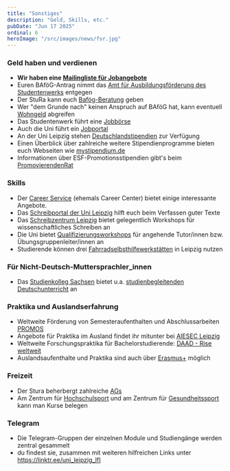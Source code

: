 ```yaml
---
title: "Sonstiges"
description: "Geld, Skills, etc."
pubDate: "Jun 17 2025"
ordinal: 6
heroImage: "/src/images/news/fsr.jpg"
---
```


### Geld haben und verdienen

- **Wir haben eine [Mailingliste für Jobangebote](https://fsinf.informatik.uni-leipzig.de/mailman/listinfo/jobs)**
- Euren BAföG-Antrag nimmt das [Amt für Ausbildungsförderung des Studentenwerks](https://www.studentenwerk-leipzig.de/bafoeg) entgegen
- Der StuRa kann euch [Bafög-Beratung](https://stura.uni-leipzig.de/bafoeg-beratung) geben
- Wer "dem Grunde nach" keinen Anspruch auf BAföG hat, kann eventuell [Wohngeld](https://www.leipzig.de/buergerservice-und-verwaltung/aemter-und-behoerdengaenge/behoerden-und-dienstleistungen/dienststelle/wohngeld-504/) abgreifen
- Das Studentenwerk führt eine [Jobbörse](https://www.studentenwerk-leipzig.de/jobs)
- Auch die Uni führt ein [Jobportal](https://www.jobportal.uni-leipzig.de)
- An der Uni Leipzig stehen [Deutschlandstipendien](https://www.uni-leipzig.de/studium/angebot/foerderung/finanzierungsmoeglichkeiten/deutschlandstipendium.html) zur Verfügung
- Einen Überblick über zahlreiche weitere Stipendienprogramme bieten euch Webseiten wie [mystipendium.de](https://www.mystipendium.de)
- Informationen über ESF-Promotionsstipendien gibt's beim [PromovierendenRat](https://www.prorat.uni-leipzig.de)

### Skills

- Der [Career Service](https://www.uni-leipzig.de/studium/career-service.html) (ehemals Career Center) bietet einige interessante Angebote.
- Das [Schreibportal der Uni Leipzig](https://home.uni-leipzig.de/schreibportal/) hilft euch beim Verfassen guter Texte
- Das [Schreibzentrum Leipzig](http://schreibzentrum-leipzig.de) bietet gelegentlich Workshops für wissenschaftliches Schreiben an
- Die Uni bietet [Qualifizierungsworkshops](https://www.uni-leipzig.de/tutorenqualifizierung) für angehende Tutor/innen bzw. Übungsgruppenleiter/innen an
- Studierende können drei [Fahrradselbsthilfewerkstätten](https://www.studentenwerk-leipzig.de/service/mobil-leipzig#radfahrer) in Leipzig nutzen

### Für Nicht-Deutsch-Muttersprachler_innen

- Das [Studienkolleg Sachsen](https://www.stksachs.uni-leipzig.de) bietet u.a. [studienbegleitenden Deutschunterricht](https://www.stksachs.uni-leipzig.de/studienbegleitung.html) an

### Praktika und Auslandserfahrung

- Weltweite Förderung von Semesteraufenthalten und Abschlussarbeiten [PROMOS](https://www.uni-leipzig.de/de/studium/auslandsaufenthalt/studium-im-ausland/finanzierung/promos-stipendium.html)
- Angebote für Praktika im Ausland findet ihr mitunter bei [AIESEC Leipzig](https://aiesec.de/leipzig/)
- Weltweite Forschungspraktika für Bachelorstudierende: [DAAD - Rise weltweit](https://ssl.daad.de/rise-weltweit/de/)
- Auslandsaufenthalte und Praktika sind auch über [Erasmus+](https://www.uni-leipzig.de/studium/auslandsaufenthalt/studium-im-ausland/europa/erasmus.html) möglich

### Freizeit

- Der Stura beherbergt zahlreiche [AGs](https://stura.uni-leipzig.de/finanzen)
- Am Zentrum für [Hochschulsport](https://hochschulsport.uni-leipzig.de/angebote/aktueller_zeitraum/index.html) und am Zentrum für [Gesundheitssport](https://www.gesundheit.uni-leipzig.de/) kann man Kurse belegen

### Telegram

- Die Telegram-Gruppen der einzelnen Module und Studiengänge werden zentral gesammelt
- du findest sie, zusammen mit weiteren hilfreichen Links unter https://linktr.ee/uni_leipzig_IfI
